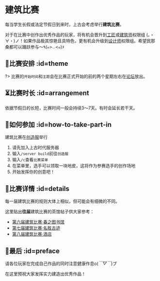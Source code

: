 # 建筑比赛

每当学生长假或法定节假日到来时，上古会考虑举行**建筑比赛**。

对于在比赛中创作出优秀作品的玩家，将有机会晋升到[工匠][crafter]或[建筑师][architect]权限组 (。・∀・)ノ！如果作品极其惊艳且具特色，更有机会升级到[设计师][designer]权限组。希望民那桑都可以踊跃参与～٩(๑>◡<๑)۶

## 📅比赛安排 :id=theme

?> 比赛的`开始时间`和`主题`会在比赛正式开始的前的两个星期左右在[论坛](https://bbs.mimaru.me/)放出。

## ⏳比赛时长 :id=arrangement

依据节假日的长短，比赛时间一般会持续3～7天。有时会延长若干天。

## 👋如何参加 :id=how-to-take-part-in

建筑比赛在[创造服](/mc-servers/creative.md)举行

1. 请先加入上古时代服务器
2. 输入`/server build`前往`创造服`
3. 输入`/c`查看`比赛菜单`
4. 在菜单里，选手可以领取一块地皮，这将作为参赛选手的创作场地
5. 开始发挥你的创意吧！

## 💯比赛详情 :id=details

每一届建筑比赛的规则大体上相似，但可能会有细微的不同。

这里贴出**往届**建筑比赛的茶馆帖子供大家参考：

- [第六届建筑比赛·春之图书馆](https://bbs.mimaru.me/d/108-2019)
- [第七届建筑比赛·名胜古迹](https://bbs.mimaru.me/d/208-2019)
- [第八届建筑比赛·酒店](https://bbs.mimaru.me/d/431-2020)

## 🎊最后 :id=preface

请各位玩家在完成自己作品的同时注意健康作息o(*￣▽￣*)ブ

在这里预祝大家发挥实力建造出优秀作品！

[crafter]: /welcome/groups.md#crafter "工匠"
[designer]: /welcome/groups.md#designer "设计师"
[architect]: /welcome/groups.md#arch "建筑师"
